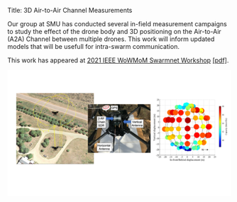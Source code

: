 Title: 3D Air-to-Air Channel Measurements

Our group at SMU has conducted several in-field measurement campaigns to study the effect of the drone body and 3D positioning on the Air-to-Air (A2A) Channel between multiple drones.
This work will inform updated models that will be usefull for intra-swarm communication.

This work has appeared at [2021 IEEE WoWMoM Swarmnet Workshop](http://wowmom2021.iit.cnr.it/workshops/swarmnet-2021/) [[pdf]]({static}../../pdf/papers/Effect_of_Antenna_Orientation_on_the_Air-to-Air_Channel_in_Arbitrary_3D_Space.pdf).

<div>
    <img src="{static}../../images/papers/a2a_3d_summary_images.pdf" alt="experiment images" max-width="90%" height="auto">
</div>